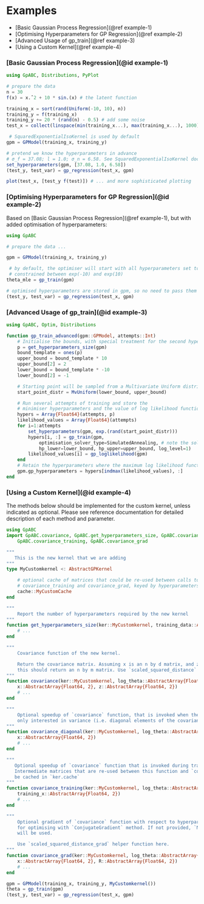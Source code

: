 # Examples

* [Basic Gaussian Process Regression](@ref example-1)
* [Optimising Hyperparameters for GP Regression](@ref example-2)
* [Advanced Usage of gp_train](@ref example-3)
* [Using a Custom Kernel](@ref example-4)

### [Basic Gaussian Process Regression](@id example-1)

```julia
using GpABC, Distributions, PyPlot

# prepare the data
n = 30
f(x) = x.ˆ2 + 10 * sin.(x) # the latent function

training_x = sort(rand(Uniform(-10, 10), n))
training_y = f(training_x)
training_y += 20 * (rand(n) - 0.5) # add some noise
test_x = collect(linspace(min(training_x...), max(training_x...), 1000))

 # SquaredExponentialIsoKernel is used by default
gpm = GPModel(training_x, training_y)

# pretend we know the hyperparameters in advance
# σ_f = 37.08; l = 1.0; σ_n = 6.58. See SquaredExponentialIsoKernel documentation for details
set_hyperparameters(gpm, [37.08, 1.0, 6.58])
(test_y, test_var) = gp_regression(test_x, gpm)

plot(test_x, [test_y f(test)]) # ... and more sophisticated plotting
```

### <a name="readme-example-1"></a>[Optimising Hyperparameters for GP Regression](@id example-2)

Based on [Basic Gaussian Process Regression](@ref example-1), but with added optimisation
of hyperparameters:

```julia
using GpABC

# prepare the data ...

gpm = GPModel(training_x, training_y)

 # by default, the optimiser will start with all hyperparameters set to 1,
 # constrained between exp(-10) and exp(10)
theta_mle = gp_train(gpm)

# optimised hyperparameters are stored in gpm, so no need to pass them again
(test_y, test_var) = gp_regression(test_x, gpm)
```

### [Advanced Usage of gp_train](@id example-3)

```julia
using GpABC, Optim, Distributions

function gp_train_advanced(gpm::GPModel, attempts::Int)
    # Initialise the bounds, with special treatment for the second hyperparameter
    p = get_hyperparameters_size(gpm)
    bound_template = ones(p)
    upper_bound = bound_template * 10
    upper_bound[2] = 2
    lower_bound = bound_template * -10
    lower_bound[2] = -1

    # Starting point will be sampled from a Multivariate Uniform distribution
    start_point_distr = MvUniform(lower_bound, upper_bound)

    # Run several attempts of training and store the
    # minimiser hyperparameters and the value of log likelihood function
    hypers = Array{Float64}(attempts, p)
    likelihood_values = Array{Float64}(attempts)
    for i=1:attempts
        set_hyperparameters(gpm, exp.(rand(start_point_distr)))
        hypers[i, :] = gp_train(gpm,
            optimisation_solver_type=SimulatedAnnealing, # note the solver type
            hp_lower=lower_bound, hp_upper=upper_bound, log_level=1)
        likelihood_values[i] = gp_loglikelihood(gpm)
    end
    # Retain the hyperparameters where the maximum log likelihood function is attained
    gpm.gp_hyperparameters = hypers[indmax(likelihood_values), :]
end
```

### <a name="readme-example-2"></a>[Using a Custom Kernel](@id example-4)

The methods below should be implemented for the custom kernel, unless indicated as optional.
Please see reference documentation for detailed description of each method and parameter.

```julia
using GpABC
import GpABC.covariance, GpABC.get_hyperparameters_size, GpABC.covariance_diagonal,
    GpABC.covariance_training, GpABC.covariance_grad

"""
   This is the new kernel that we are adding
"""
type MyCustomkernel <: AbstractGPKernel

    # optional cache of matrices that could be re-used between calls to
    # covariance_training and covariance_grad, keyed by hyperparameters
    cache::MyCustomCache
end

"""
    Report the number of hyperparameters required by the new kernel
"""
function get_hyperparameters_size(ker::MyCustomkernel, training_data::AbstractArray{Float64, 2})
    # ...
end

"""
    Covariance function of the new kernel.

    Return the covariance matrix. Assuming x is an n by d matrix, and z is an m by d matrix,
    this should return an n by m matrix. Use `scaled_squared_distance` helper function here.
"""
function covariance(ker::MyCustomkernel, log_theta::AbstractArray{Float64, 1},
    x::AbstractArray{Float64, 2}, z::AbstractArray{Float64, 2})
    # ...
end

"""
    Optional speedup of `covariance` function, that is invoked when the calling code is
    only interested in variance (i.e. diagonal elements of the covariance) of the kernel.
"""
function covariance_diagonal(ker::MyCustomkernel, log_theta::AbstractArray{Float64, 1},
    x::AbstractArray{Float64, 2})
    # ...
end

"""
   Optional speedup of `covariance` function that is invoked during training of the GP.
   Intermediate matrices that are re-used between this function and `covariance_grad` could
   be cached in `ker.cache`
"""
function covariance_training(ker::MyCustomkernel, log_theta::AbstractArray{Float64, 1},
    training_x::AbstractArray{Float64, 2})
    # ...
end

"""
    Optional gradient of `covariance` function with respect to hyperparameters, required
    for optimising with `ConjugateGradient` method. If not provided, `NelderMead` optimiser
    will be used.

    Use `scaled_squared_distance_grad` helper function here.
"""
function covariance_grad(ker::MyCustomkernel, log_theta::AbstractArray{Float64, 1},
    x::AbstractArray{Float64, 2}, R::AbstractArray{Float64, 2})
    # ...
end

gpm = GPModel(training_x, training_y, MyCustomkernel())
theta = gp_train(gpm)
(test_y, test_var) = gp_regression(test_x, gpm)
```
